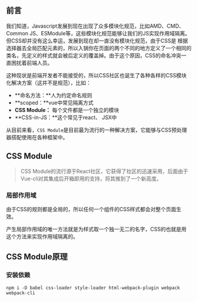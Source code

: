 ## 前言

我们知道，Javascript发展到现在出现了众多模块化规范，比如AMD、CMD、 Common JS、ESModule等，这些模块化规范能够让我们的JS实现作用域隔离。但CSS却并没有这么幸运，发展到现在却一直没有模块化规范，由于CSS是 根据选择器去全局匹配元素的，所以入锅你在页面的两个不同的地方定义了一个相同的类名，先定义的样式就会被后定义的覆盖掉。由于这个原因，CSS的命名冲突一直困扰着前端人员。

这种现状是前端开发者不能接受的，所以CSS社区也诞生了各种各样的CSS模块化解决方案（这并不是规范），比如：

- **命名方法：**人为约定命名规则
- **scoped：**vue中常见隔离方式
- **CSS Module：** 每个文件都是一个独立的模块
- **CSS-in-JS：**这个常见于react、 JSX中

从目前来看，`CSS Module`是目前最为流行的一种解决方案，它能够与CSS预处理器搭配使用在各种框架中。

## CSS Module

> CSS Module的流行源于React社区，它获得了社区的迅速采用，后面由于Vue-cli对其集成后开箱即用的支持，将其推到了一个新高度。

### 局部作用域

由于CSS的规则都是全局的，所以任何一个组件的CSS样式都会对整个页面生效。

产生局部作用域的唯一方法就是为样式取一个独一无二的名字，CSS的也就是用这个方法来实现作用域隔离的。



## CSS Module原理

### 安装依赖

```shell
npm i -D babel css-loader style-loader html-webpack-plugin webpack webpack-cli
```



